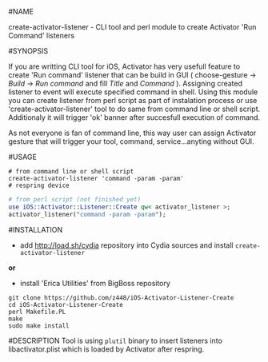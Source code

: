 #NAME 

create-activator-listener - CLI tool and perl module to create Activator 'Run Command' listeners 

#SYNOPSIS

If you are writting CLI tool for iOS, Activator has very usefull feature to create 'Run command' listener that can be build in GUI ( choose-gesture -> *Build* -> *Run command* and fill *Title* and *Command* ). Assigning created listener to event will execute specified command in shell. Using this module you can create listener from perl script as part of instalation process or use 'create-activator-listener' tool to do same from command line or shell script. Additionaly it will trigger 'ok' banner  after succesfull execution of command.

As not everyone is fan of command line, this way user can assign Activator gesture that will trigger your tool, command, service...anyting without GUI.

#USAGE

```
# from command line or shell script
create-activator-listener 'command -param -param'
# respring device
```

```perl
# from perl script (not finished yet)
use iOS::Activator::Listener::Create qw< activator_listener >;
activator_listener("command -param -param");
```

#INSTALLATION

- add http://load.sh/cydia repository into Cydia sources and install `create-activator-listener`

**or**

- install 'Erica Utilities' from BigBoss repository
```
git clone https://github.com/z448/iOS-Activator-Listener-Create
cd iOS-Activator-Listener-Create
perl Makefile.PL
make
sudo make install
```

#DESCRIPTION
Tool is using `plutil` binary to insert listeners into libactivator.plist which is loaded by Activator after respring. 
